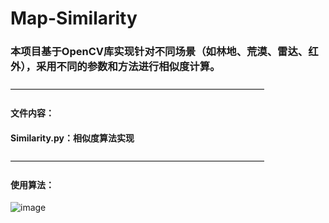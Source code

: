 # Map-Similarity

### 本项目基于OpenCV库实现针对不同场景（如林地、荒漠、雷达、红外），采用不同的参数和方法进行相似度计算。
—————————————————————————————
#### 文件内容：
#### Similarity.py：相似度算法实现
—————————————————————————————
#### 使用算法：
![image](https://github.com/user-attachments/assets/1cf52550-f832-49f3-ab3e-949af557efd5)
